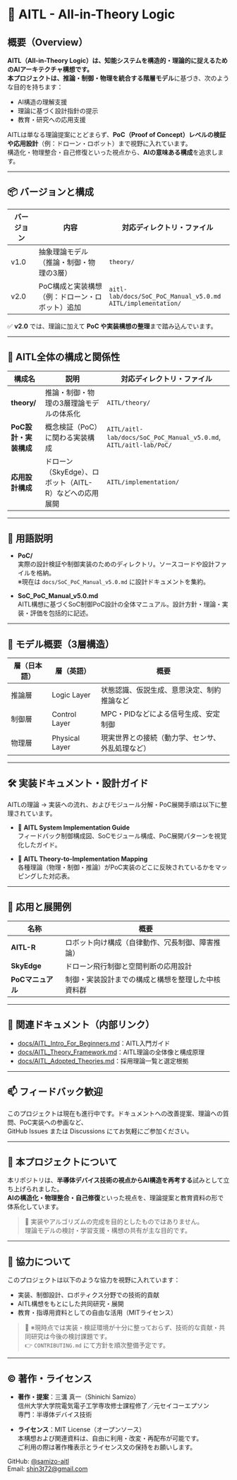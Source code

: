 # 🧠 AITL - All-in-Theory Logic

## 概要（Overview）

**AITL（All-in-Theory Logic）**は、知能システムを構造的・理論的に捉えるためのAIアーキテクチャ構想です。  
本プロジェクトは、**推論・制御・物理**を統合する**階層モデル**に基づき、次のような目的を持ちます：

- AI構造の理解支援
- 理論に基づく設計指針の提示
- 教育・研究への応用支援

AITLは単なる理論提案にとどまらず、**PoC（Proof of Concept）レベルの検証や応用設計**（例：ドローン・ロボット）まで視野に入れています。  
構造化・物理整合・自己修復といった視点から、**AIの意味ある構成**を追求します。

---

## 📦 バージョンと構成

| バージョン | 内容 | 対応ディレクトリ・ファイル |
|------------|------|------------------------------|
| v1.0 | 抽象理論モデル（推論・制御・物理の3層） | `theory/` |
| v2.0 | PoC構成と実装構想（例：ドローン・ロボット）追加 | `aitl-lab/docs/SoC_PoC_Manual_v5.0.md`<br>`AITL/implementation/` |

✅ **v2.0** では、理論に加えて **PoC や実装構想の整理**まで踏み込んでいます。

---

## 🧱 AITL全体の構成と関係性

| 構成名 | 説明 | 対応ディレクトリ・ファイル |
|--------|------|------------------------------|
| **theory/** | 推論・制御・物理の3層理論モデルの体系化 | `AITL/theory/` |
| **PoC設計・実装構成** | 概念検証（PoC）に関わる実装構成 | `AITL/aitl-lab/docs/SoC_PoC_Manual_v5.0.md`, `AITL/aitl-lab/PoC/` |
| **応用設計構成** | ドローン（SkyEdge）、ロボット（AITL-R）などへの応用展開 | `AITL/implementation/` |

---

## 📘 用語説明

- **PoC/**  
  実際の設計検証や制御実装のためのディレクトリ。ソースコードや設計ファイルを格納。  
  ※現在は `docs/SoC_PoC_Manual_v5.0.md` に設計ドキュメントを集約。

- **SoC_PoC_Manual_v5.0.md**  
  AITL構想に基づくSoC制御PoC設計の全体マニュアル。設計方針・理論・実装・評価を包括的に記述。

---

## 🧠 モデル概要（3層構造）

| 層（日本語） | 層（英語） | 概要 |
|--------------|------------|------|
| 推論層 | Logic Layer | 状態認識、仮説生成、意思決定、制約推論など |
| 制御層 | Control Layer | MPC・PIDなどによる信号生成、安定制御 |
| 物理層 | Physical Layer | 現実世界との接続（動力学、センサ、外乱処理など） |

---

## 🛠️ 実装ドキュメント・設計ガイド

AITLの理論 → 実装への流れ、およびモジュール分解・PoC展開手順は以下に整理されています。

- 🧩 **AITL System Implementation Guide**  
  フィードバック制御構成図、SoCモジュール構成、PoC展開パターンを視覚化したガイド。

- 🧠 **AITL Theory-to-Implementation Mapping**  
  各種理論（物理・制御・推論）がPoC実装のどこに反映されているかをマッピングした対応表。

---

## 🚀 応用と展開例

| 名称 | 概要 |
|------|------|
| **AITL-R** | ロボット向け構成（自律動作、冗長制御、障害推論） |
| **SkyEdge** | ドローン飛行制御と空間判断の応用設計 |
| **PoCマニュアル** | 制御・実装設計までの構成と構想を整理した中核資料群 |

---

## 🔗 関連ドキュメント（内部リンク）

- [docs/AITL_Intro_For_Beginners.md](./docs/AITL_Intro_For_Beginners.md)：AITL入門ガイド  
- [docs/AITL_Theory_Framework.md](./docs/AITL_Theory_Framework.md)：AITL理論の全体像と構成原理  
- [docs/AITL_Adopted_Theories.md](./docs/AITL_Adopted_Theories.md)：採用理論一覧と選定根拠  

---

## 📫 フィードバック歓迎

このプロジェクトは現在も進行中です。ドキュメントへの改善提案、理論への質問、PoC実装への参画など、  
GitHub Issues または Discussions にてお気軽にご参加ください。

---

## 🧾 本プロジェクトについて

本リポジトリは、**半導体デバイス技術の視点からAI構造を再考する**試みとして立ち上げられました。  
**AIの構造化・物理整合・自己修復**といった視点を、理論提案と教育資料の形で体系化しています。

> 🔎 実装やアルゴリズムの完成を目的としたものではありません。  
> 理論モデルの検討・学習支援・構想の共有が主な目的です。

---

## 🤝 協力について

このプロジェクトは以下のような協力を視野に入れています：

- 実装、制御設計、ロボティクス分野での技術的貢献  
- AITL構想をもとにした共同研究・展開  
- 教育・指導用資料としての自由な活用（MITライセンス）

> 🔧 ※現時点では実装・検証環境が十分に整っておらず、技術的な貢献・共同研究は今後の検討課題です。  
> 👉 `CONTRIBUTING.md` にて方針を順次整備予定です。

---

## ©️ 著作・ライセンス

- **著作・提案**：三溝 真一（Shinichi Samizo）  
  信州大学大学院電気電子工学専攻修士課程修了／元セイコーエプソン  
  専門：半導体デバイス技術  

- **ライセンス**：MIT License（オープンソース）  
  本構想および関連資料は、自由に利用・改変・再配布が可能です。  
  ご利用の際は著作権表示とライセンス文の保持をお願いします。

GitHub: [@samizo-aitl](https://github.com/samizo-aitl)  
Email: shin3t72@gmail.com
